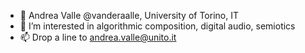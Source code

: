 - 👋 Andrea Valle @vanderaalle, University of Torino, IT
- 👀 I’m interested in algorithmic composition, digital audio, semiotics
- 📫 Drop a line to andrea.valle@unito.it

<!---
vanderaalle/vanderaalle is a ✨ special ✨ repository because its `README.md` (this file) appears on your GitHub profile.
You can click the Preview link to take a look at your changes.
--->
